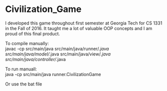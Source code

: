 # Civilization_Game


I developed this game throughout first semester at Georgia Tech for CS 1331 in the Fall of 2016. It taught me a lot of valuable OOP concepts and I am proud of this final product. <br>

To compile manually: <br>
javac -cp src/main/java src/main/java/runner/*.java src/main/java/model/*.java src/main/java/view/*.java src/main/java/controller/*.java <br>

To run manuall: <br>
java -cp src/main/java runner.CivilizationGame	<br>

Or use the bat file
